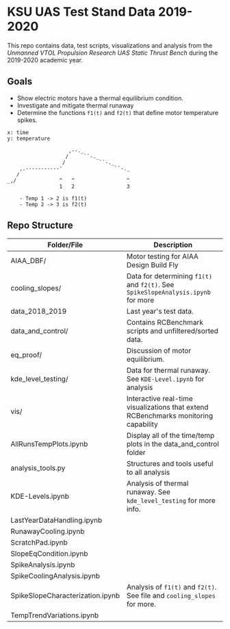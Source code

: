 # KSU UAS Test Stand Data 2019-2020

This repo contains data, test scripts, visualizations and analysis from the *Unmanned VTOL Propulsion Research UAS Static Thrust Bench* during the 2019-2020 academic year.

## Goals

- Show electric motors have a thermal equilibrium condition.
- Investigate and mitigate thermal runaway
- Determine the functions `f1(t)` and `f2(t)` that define motor temperature spikes. 

```
x: time
y: temperature

                    ,--._
                   /     ``-._
                  /           ``-._
    ,.-----------'                 ``-._
   /                 
_,/              ^   ^                 ^
                 1   2                 3

    - Temp 1 -> 2 is f1(t)
    - Temp 2 -> 3 is f2(t)

```



## Repo Structure

| Folder/File                       | Description |
|-----------------------------------|-------------|
| AIAA_DBF/                         | Motor testing for AIAA Design Build Fly
| cooling_slopes/                   | Data for determining `f1(t)` and `f2(t)`. See `SpikeSlopeAnalysis.ipynb` for more
| data_2018_2019                    | Last year's test data.
| data_and_control/                 | Contains RCBenchmark scripts and unfiltered/sorted data.
| eq_proof/                         | Discussion of motor equilibrium.
| kde_level_testing/                | Data for thermal runaway. See `KDE-Level.ipynb` for analysis
| vis/                              | Interactive real-time visualizations that extend RCBenchmarks monitoring capability
| AllRunsTempPlots.ipynb            | Display all of the time/temp plots in the data_and_control folder
| analysis_tools.py                 | Structures and tools useful to all analysis
| KDE-Levels.ipynb                  | Analysis of thermal runaway. See `kde_level_testing` for more info.
| LastYearDataHandling.ipynb        | 
| RunawayCooling.ipynb              |
| ScratchPad.ipynb                  |
| SlopeEqCondition.ipynb            | 
| SpikeAnalysis.ipynb               |
| SpikeCoolingAnalysis.ipynb        |
| SpikeSlopeCharacterization.ipynb  | Analysis of `f1(t)` and `f2(t)`. See file and `cooling_slopes` for more.
| TempTrendVariations.ipynb         |